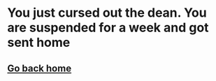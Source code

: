# You just cursed out the dean. You are suspended for a week and got sent home

## [Go back home](../home.md)


